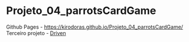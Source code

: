 # Projeto_04_parrotsCardGame
Github Pages - https://kirodoras.github.io/Projeto_04_parrotsCardGame/
Terceiro projeto - [Driven](https://www.driven.com.br/)
